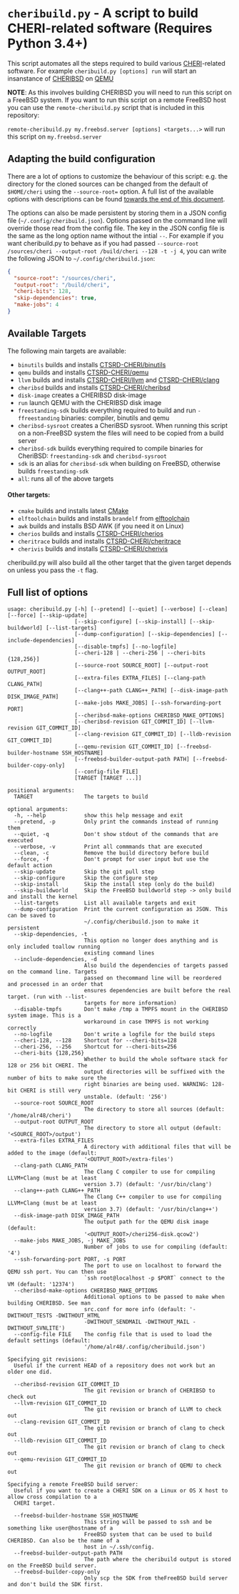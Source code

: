 # `cheribuild.py` - A script to build CHERI-related software (**Requires Python 3.4+**)

This script automates all the steps required to build various [CHERI](http://www.chericpu.com)-related software.
For example `cheribuild.py [options] run` will start an insanstance of [CHERIBSD](https://github.com/CTSRD-CHERI/cheribsd) on [QEMU](https://github.com/CTSRD-CHERI/qemu)

**NOTE**: As this involves building CHERIBSD you will need to run this script on a FreeBSD system.
If you want to run this script on a remote FreeBSD host you can use the `remote-cheribuild.py` script that is included in this repository:

`remote-cheribuild.py my.freebsd.server [options] <targets...>` will run this script on `my.freebsd.server`

## Adapting the build configuration
There are a lot of options to customize the behaviour of this script: e.g. the directory for
the cloned sources can be changed from the default of `$HOME/cheri` using the `--source-root=` option.
A full list of the available options with descriptions can be found [towards the end of this document](#full-list-of-options).

The options can also be made persistent by storing them in a JSON config file (`~/.config/cheribuild.json`).
Options passed on the command line will override those read from the config file.
The key in the JSON config file is the same as the long option name without the intial `--`.
For example if you want cheribuild.py to behave as if you had passed
`--source-root /sources/cheri --output-root /build/cheri --128 -t -j 4`, you can write the following JSON to
`~/.config/cheribuild.json`:

```json
{
  "source-root": "/sources/cheri",
  "output-root": "/build/cheri",
  "cheri-bits": 128,
  "skip-dependencies": true,
  "make-jobs": 4
}
```

## Available Targets

The following main targets are available:

- `binutils` builds and installs [CTSRD-CHERI/binutils](https://github.com/CTSRD-CHERI/binutils)
- `qemu` builds and installs [CTSRD-CHERI/qemu](https://github.com/CTSRD-CHERI/qemu)
- `llvm` builds and installs [CTSRD-CHERI/llvm](https://github.com/CTSRD-CHERI/llvm) and [CTSRD-CHERI/clang](https://github.com/CTSRD-CHERI/clang)
- `cheribsd` builds and installs [CTSRD-CHERI/cheribsd](https://github.com/CTSRD-CHERI/cheribsd)
- `disk-image` creates a CHERIBSD disk-image
- `run` launch QEMU with the CHERIBSD disk image
- `freestanding-sdk` builds everything required to build and run `-ffreestanding` binaries: compiler, binutils and qemu
- `cheribsd-sysroot` creates a CheriBSD sysroot. When running this script on a non-FreeBSD system the files will need to be copied from a build server
- `cheribsd-sdk` builds everything required to compile binaries for CheriBSD: `freestanding-sdk` and `cheribsd-sysroot`
- `sdk` is an alias for `cheribsd-sdk` when building on FreeBSD, otherwise builds `freestanding-sdk`
- `all`: runs all of the above targets

#### Other targets:
- `cmake` builds and installs latest [CMake](https://github.com/Kitware/CMake)
- `elftoolchain` builds and installs `brandelf` from [elftoolchain](https://github.com/emaste/elftoolchain/)
- `awk` builds and installs BSD AWK (if you need it on Linux)
- `cherios` builds and installs [CTSRD-CHERI/cherios](https://github.com/CTSRD-CHERI/cherios)
- `cheritrace` builds and installs [CTSRD-CHERI/cheritrace](https://github.com/CTSRD-CHERI/cheritrace)
- `cherivis` builds and installs [CTSRD-CHERI/cherivis](https://github.com/CTSRD-CHERI/cherivis)

cheribuild.py will also build all the other target that the given target depends on unless you pass the `-t` flag.


## Full list of options

```
usage: cheribuild.py [-h] [--pretend] [--quiet] [--verbose] [--clean] [--force] [--skip-update]
                     [--skip-configure] [--skip-install] [--skip-buildworld] [--list-targets]
                     [--dump-configuration] [--skip-dependencies] [--include-dependencies]
                     [--disable-tmpfs] [--no-logfile]
                     [--cheri-128 | --cheri-256 | --cheri-bits {128,256}]
                     [--source-root SOURCE_ROOT] [--output-root OUTPUT_ROOT]
                     [--extra-files EXTRA_FILES] [--clang-path CLANG_PATH]
                     [--clang++-path CLANG++_PATH] [--disk-image-path DISK_IMAGE_PATH]
                     [--make-jobs MAKE_JOBS] [--ssh-forwarding-port PORT]
                     [--cheribsd-make-options CHERIBSD_MAKE_OPTIONS]
                     [--cheribsd-revision GIT_COMMIT_ID] [--llvm-revision GIT_COMMIT_ID]
                     [--clang-revision GIT_COMMIT_ID] [--lldb-revision GIT_COMMIT_ID]
                     [--qemu-revision GIT_COMMIT_ID] [--freebsd-builder-hostname SSH_HOSTNAME]
                     [--freebsd-builder-output-path PATH] [--freebsd-builder-copy-only]
                     [--config-file FILE]
                     [TARGET [TARGET ...]]

positional arguments:
  TARGET                The targets to build

optional arguments:
  -h, --help            show this help message and exit
  --pretend, -p         Only print the commands instead of running them
  --quiet, -q           Don't show stdout of the commands that are executed
  --verbose, -v         Print all commmands that are executed
  --clean, -c           Remove the build directory before build
  --force, -f           Don't prompt for user input but use the default action
  --skip-update         Skip the git pull step
  --skip-configure      Skip the configure step
  --skip-install        Skip the install step (only do the build)
  --skip-buildworld     Skip the FreeBSD buildworld step -> only build and install the kernel
  --list-targets        List all available targets and exit
  --dump-configuration  Print the current configuration as JSON. This can be saved to
                        ~/.config/cheribuild.json to make it persistent
  --skip-dependencies, -t
                        This option no longer does anything and is only included toallow running
                        existing command lines
  --include-dependencies, -d
                        Also build the dependencies of targets passed on the command line. Targets
                        passed on thecommand line will be reordered and processed in an order that
                        ensures dependencies are built before the real target. (run with --list-
                        targets for more information)
  --disable-tmpfs       Don't make /tmp a TMPFS mount in the CHERIBSD system image. This is a
                        workaround in case TMPFS is not working correctly
  --no-logfile          Don't write a logfile for the build steps
  --cheri-128, --128    Shortcut for --cheri-bits=128
  --cheri-256, --256    Shortcut for --cheri-bits=256
  --cheri-bits {128,256}
                        Whether to build the whole software stack for 128 or 256 bit CHERI. The
                        output directories will be suffixed with the number of bits to make sure the
                        right binaries are being used. WARNING: 128-bit CHERI is still very
                        unstable. (default: '256')
  --source-root SOURCE_ROOT
                        The directory to store all sources (default: '/home/alr48/cheri')
  --output-root OUTPUT_ROOT
                        The directory to store all output (default: '<SOURCE_ROOT>/output')
  --extra-files EXTRA_FILES
                        A directory with additional files that will be added to the image (default:
                        '<OUTPUT_ROOT>/extra-files')
  --clang-path CLANG_PATH
                        The Clang C compiler to use for compiling LLVM+Clang (must be at least
                        version 3.7) (default: '/usr/bin/clang')
  --clang++-path CLANG++_PATH
                        The Clang C++ compiler to use for compiling LLVM+Clang (must be at least
                        version 3.7) (default: '/usr/bin/clang++')
  --disk-image-path DISK_IMAGE_PATH
                        The output path for the QEMU disk image (default:
                        '<OUTPUT_ROOT>/cheri256-disk.qcow2')
  --make-jobs MAKE_JOBS, -j MAKE_JOBS
                        Number of jobs to use for compiling (default: '4')
  --ssh-forwarding-port PORT, -s PORT
                        The port to use on localhost to forward the QEMU ssh port. You can then use
                        `ssh root@localhost -p $PORT` connect to the VM (default: '12374')
  --cheribsd-make-options CHERIBSD_MAKE_OPTIONS
                        Additional options to be passed to make when building CHERIBSD. See man
                        src.conf for more info (default: '-DWITHOUT_TESTS -DWITHOUT_HTML
                        -DWITHOUT_SENDMAIL -DWITHOUT_MAIL -DWITHOUT_SVNLITE')
  --config-file FILE    The config file that is used to load the default settings (default:
                        '/home/alr48/.config/cheribuild.json')

Specifying git revisions:
  Useful if the current HEAD of a repository does not work but an older one did.

  --cheribsd-revision GIT_COMMIT_ID
                        The git revision or branch of CHERIBSD to check out
  --llvm-revision GIT_COMMIT_ID
                        The git revision or branch of LLVM to check out
  --clang-revision GIT_COMMIT_ID
                        The git revision or branch of clang to check out
  --lldb-revision GIT_COMMIT_ID
                        The git revision or branch of clang to check out
  --qemu-revision GIT_COMMIT_ID
                        The git revision or branch of QEMU to check out

Specifying a remote FreeBSD build server:
  Useful if you want to create a CHERI SDK on a Linux or OS X host to allow cross compilation to a
  CHERI target.

  --freebsd-builder-hostname SSH_HOSTNAME
                        This string will be passed to ssh and be something like user@hostname of a
                        FreeBSD system that can be used to build CHERIBSD. Can also be the name of a
                        host in ~/.ssh/config.
  --freebsd-builder-output-path PATH
                        The path where the cheribuild output is stored on the FreeBSD build server.
  --freebsd-builder-copy-only
                        Only scp the SDK from theFreeBSD build server and don't build the SDK first.

```
